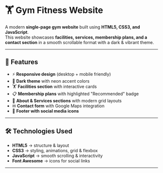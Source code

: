 # 🏋️ Gym Fitness Website

A modern **single-page gym website** built using **HTML5, CSS3, and JavaScript**.  
This website showcases **facilities, services, membership plans, and a contact section** in a smooth scrollable format with a dark & vibrant theme.  

---

## 🚀 Features
- ⚡ **Responsive design** (desktop + mobile friendly)  
- 🎨 **Dark theme** with neon accent colors  
- 🏋️ **Facilities section** with interactive cards  
- 📋 **Membership plans** with highlighted "Recommended" badge  
- 🧾 **About & Services sections** with modern grid layouts  
- ✉ **Contact form** with Google Maps integration  
- 🔗 **Footer with social media icons**  


---

## 🛠️ Technologies Used
- **HTML5** → structure & layout  
- **CSS3** → styling, animations, grid & flexbox  
- **JavaScript** → smooth scrolling & interactivity  
- **Font Awesome** → icons for social links  

---
